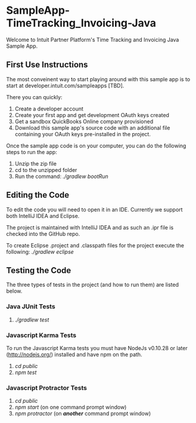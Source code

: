 SampleApp-TimeTracking_Invoicing-Java
=====================================

Welcome to Intuit Partner Platform's Time Tracking and Invoicing Java Sample App.

## First Use Instructions

The most conveinent way to start playing around with this sample app is to start at developer.intuit.com/sampleapps [TBD]. 

There you can quickly:
1. Create a developer account
2. Create your first app and get development OAuth keys created
3. Get a sandbox QuickBooks Online company provisioned
4. Download this sample app's source code with an additional file containing your OAuth keys pre-installed in the project.

Once the sample app code is on your computer, you can do the following steps to run the app:

1. Unzip the zip file
2. cd to the unzipped folder
3. Run the command: _./gradlew bootRun_

## Editing the Code
To edit the code you will need to open it in an IDE. Currently we support both IntelliJ IDEA and Eclipse.

The project is maintained with IntelliJ IDEA and as such an .ipr file is checked into the GitHub repo. 

To create Eclipse .project and .classpath files for the project execute the following: _./gradlew eclipse_

## Testing the Code
The three types of tests in the project (and how to run them) are listed below.

### Java JUnit Tests
1. _./gradlew test_

### Javascript Karma Tests
To run the Javascript Karma tests you must have NodeJs v0.10.28 or later (http://nodejs.org/) installed and have npm on the path.

1. _cd public_
2. _npm test_

### Javascript Protractor Tests
1. _cd public_
2. _npm start_ (on one command prompt window)
3. _npm protractor_ (on **_another_** command prompt window)









    













